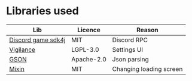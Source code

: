 # Libraries used

| Lib  | Licence | Reason |
| ------------- | ------------- | ------------- |
| [Discord game sdk4j](https://github.com/JnCrMx/discord-game-sdk4j) | MIT  | Discord RPC |
| [Vigilance](https://github.com/Sk1erLLC/Vigilance)  | LGPL-3.0 | Settings UI |
| [GSON](https://github.com/google/gson) | Apache-2.0 | Json parsing |
| [Mixin](https://github.com/SpongePowered/Mixin) | MIT | Changing loading screen |
